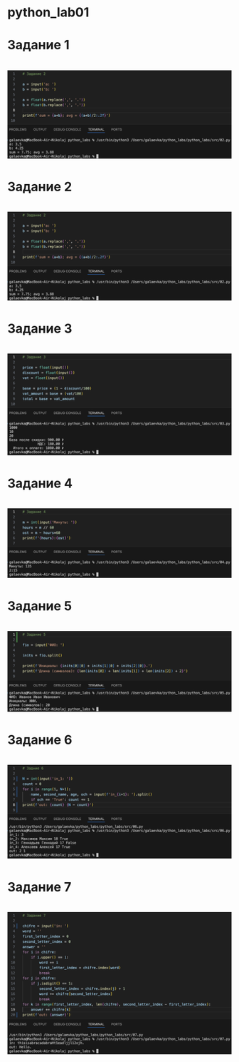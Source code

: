 # python_lab01
<h1>Задание 1<h1>

![alt text](../../images/lab01/image-1.png)

<h1>Задание 2<h1>

![alt text](images/lab01/image-1.png)

<h1>Задание 3<h1>

![alt text](images/lab01/image-2.png)

<h1>Задание 4<h1>

![alt text](images/lab01/image-3.png)

<h1>Задание 5<h1>

![alt text](images/lab01/image-4.png)

<h1>Задание 6<h1>

![alt text](images/lab01/image-5.png)

<h1>Задание 7<h1>

![alt text](images/lab01/image-6.png)